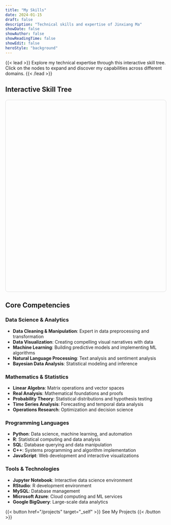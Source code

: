 ```yaml
---
title: "My Skills"
date: 2024-01-15
draft: false
description: "Technical skills and expertise of Jinxiang Ma"
showDate: false
showAuthor: false
showReadingTime: false
showEdit: false
heroStyle: "background"
---
```


{{< lead >}}
Explore my technical expertise through this interactive skill tree. Click on the nodes to expand and discover my capabilities across different domains.
{{< /lead >}}

## Interactive Skill Tree

<div id="skill-tree"></div>

<style>
.node {
  cursor: pointer;
}

.node circle {
  fill: #fff;
  stroke: rgb(53, 204, 156);
  stroke-width: 1.5px;
}

.node text {
  font: 12px sans-serif;
}

.link {
  fill: none;
  stroke: #ccc;
  stroke-width: 1.5px;
}

#skill-tree {
  width: 100%;
  height: 600px;
  margin: 20px 0;
  border: 1px solid #ddd;
  border-radius: 8px;
}
</style>

<script src="//d3js.org/d3.v3.min.js"></script>
<script>
var margin = {top: 20, right: 120, bottom: 20, left: 120},
    width = 960 - margin.right - margin.left,
    height = 600 - margin.top - margin.bottom;

var i = 0,
    duration = 750,
    root;

var tree = d3.layout.tree()
    .size([height, width]);

var diagonal = d3.svg.diagonal()
    .projection(function(d) { return [d.y, d.x]; });

var svg = d3.select("#skill-tree").append("svg")
    .attr("width", width + margin.right + margin.left)
    .attr("height", height + margin.top + margin.bottom)
  .append("g")
    .attr("transform", "translate(" + margin.left + "," + margin.top + ")");

d3.json("/flare.json", function(error, flare) {
  if (error) throw error;

  root = flare;
  root.x0 = height / 2;
  root.y0 = 0;

  function collapse(d) {
    if (d.children) {
      d._children = d.children;
      d._children.forEach(collapse);
      d.children = null;
    }
  }

  root.children.forEach(collapse);
  update(root);
});

function update(source) {
  var nodes = tree.nodes(root).reverse(),
      links = tree.links(nodes);

  nodes.forEach(function(d) { d.y = d.depth * 180; });

  var node = svg.selectAll("g.node")
      .data(nodes, function(d) { return d.id || (d.id = ++i); });

  var nodeEnter = node.enter().append("g")
      .attr("class", "node")
      .attr("transform", function(d) { return "translate(" + source.y0 + "," + source.x0 + ")"; })
      .on("click", click);

  nodeEnter.append("circle")
      .attr("r", 1e-6)
      .style("fill", function(d) { return d._children ? "lightsteelblue" : "#fff"; });

  nodeEnter.append("text")
      .attr("x", function(d) { return d.children || d._children ? -10 : 10; })
      .attr("dy", ".35em")
      .attr("text-anchor", function(d) { return d.children || d._children ? "end" : "start"; })
      .text(function(d) { return d.name; })
      .style("fill-opacity", 1e-6);

  var nodeUpdate = node.transition()
      .duration(duration)
      .attr("transform", function(d) { return "translate(" + d.y + "," + d.x + ")"; });

  nodeUpdate.select("circle")
      .attr("r", 4.5)
      .style("fill", function(d) { return d._children ? "lightsteelblue" : "#fff"; });

  nodeUpdate.select("text")
      .style("fill-opacity", 1);

  var nodeExit = node.exit().transition()
      .duration(duration)
      .attr("transform", function(d) { return "translate(" + source.y + "," + source.x + ")"; })
      .remove();

  nodeExit.select("circle")
      .attr("r", 1e-6);

  nodeExit.select("text")
      .style("fill-opacity", 1e-6);

  var link = svg.selectAll("path.link")
      .data(links, function(d) { return d.target.id; });

  link.enter().insert("path", "g")
      .attr("class", "link")
      .attr("d", function(d) {
        var o = {x: source.x0, y: source.y0};
        return diagonal({source: o, target: o});
      });

  link.transition()
      .duration(duration)
      .attr("d", diagonal);

  link.exit().transition()
      .duration(duration)
      .attr("d", function(d) {
        var o = {x: source.x, y: source.y};
        return diagonal({source: o, target: o});
      })
      .remove();

  nodes.forEach(function(d) {
    d.x0 = d.x;
    d.y0 = d.y;
  });
}

function click(d) {
  if (d.children) {
    d._children = d.children;
    d.children = null;
  } else {
    d.children = d._children;
    d._children = null;
  }
  update(d);
}
</script>

## Core Competencies

### Data Science & Analytics
- **Data Cleaning & Manipulation**: Expert in data preprocessing and transformation
- **Data Visualization**: Creating compelling visual narratives with data
- **Machine Learning**: Building predictive models and implementing ML algorithms
- **Natural Language Processing**: Text analysis and sentiment analysis
- **Bayesian Data Analysis**: Statistical modeling and inference

### Mathematics & Statistics
- **Linear Algebra**: Matrix operations and vector spaces
- **Real Analysis**: Mathematical foundations and proofs
- **Probability Theory**: Statistical distributions and hypothesis testing
- **Time Series Analysis**: Forecasting and temporal data analysis
- **Operations Research**: Optimization and decision science

### Programming Languages
- **Python**: Data science, machine learning, and automation
- **R**: Statistical computing and data analysis
- **SQL**: Database querying and data manipulation
- **C++**: Systems programming and algorithm implementation
- **JavaScript**: Web development and interactive visualizations

### Tools & Technologies
- **Jupyter Notebook**: Interactive data science environment
- **RStudio**: R development environment
- **MySQL**: Database management
- **Microsoft Azure**: Cloud computing and ML services
- **Google BigQuery**: Large-scale data analytics

{{< button href="/projects" target="_self" >}}
See My Projects
{{< /button >}} 